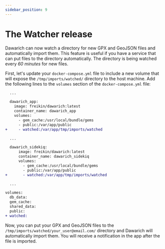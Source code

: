 ```yaml
---
sidebar_position: 9
---
```


# The Watcher release

Dawarich can now watch a directory for new GPX and GeoJSON files and automatically import them. This feature is useful if you have a service that can put files to the directory automatically. The directory is being watched every _60 minutes_ for new files.

First, let's update your `docker-compose.yml` file to include a new volume that will expose the `/tmp/imports/watched/` directory to the host machine. Add the following lines to the `volumes` section of the `docker-compose.yml` file:

```diff
  ...

  dawarich_app:
    image: freikin/dawarich:latest
    container_name: dawarich_app
    volumes:
      - gem_cache:/usr/local/bundle/gems
      - public:/var/app/public
+     - watched:/var/app/tmp/imports/watched

  ...

  dawarich_sidekiq:
      image: freikin/dawarich:latest
      container_name: dawarich_sidekiq
      volumes:
        - gem_cache:/usr/local/bundle/gems
        - public:/var/app/public
+       - watched:/var/app/tmp/imports/watched

  ...

volumes:
  db_data:
  gem_cache:
  shared_data:
  public:
+ watched:
```

Now, you can put your GPX and GeoJSON files to the `/tmp/imports/watched/your_user@email.com/` directory and Dawarich will automatically import them. You will receive a notification in the app after the file is imported.

